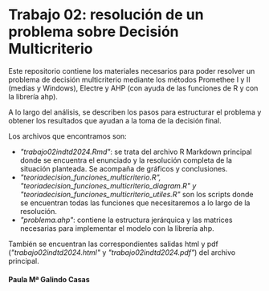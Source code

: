 # Trabajo 02: resolución de un problema sobre Decisión Multicriterio

Este repositorio contiene los materiales necesarios para poder resolver un problema de decisión multicriterio mediante los métodos Promethee I y II (medias y Windows), Electre y AHP (con ayuda de las funciones de R y con la librería ahp). 

A lo largo del análisis, se describen los pasos para estructurar el problema y obtener los resultados que ayudan a la toma de la decisión final.

Los archivos que encontramos son:
- *"trabajo02indtd2024.Rmd"*: se trata del archivo R Markdown principal donde se encuentra el enunciado y la resolución completa de la situación planteada. Se acompaña de gráficos y conclusiones.
- *"teoriadecision_funciones_multicriterio.R", *"teoriadecision_funciones_multicriterio_diagram.R"* y *"teoriadecision_funciones_multicriterio_utiles.R"** son los scripts donde se encuentran todas las funciones que necesitaremos a lo largo de la resolución.
- *"problema.ahp"*: contiene la estructura jerárquica y las matrices necesarias para implementar el modelo con la librería ahp.

También se encuentran las correspondientes salidas html y pdf (*"trabajo02indtd2024.html"* y *"trabajo02indtd2024.pdf"*) del archivo principal.

#### Paula Mª Galindo Casas
